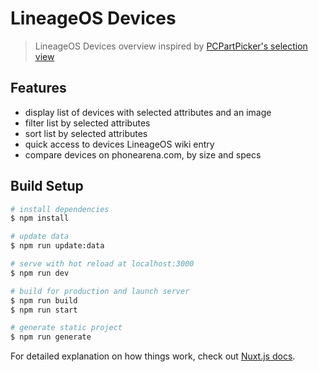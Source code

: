 # LineageOS Devices

> LineageOS Devices overview inspired by [PCPartPicker's selection view](https://pcpartpicker.com/products/cpu/)

## Features

- display list of devices with selected attributes and an image
- filter list by selected attributes
- sort list by selected attributes
- quick access to devices LineageOS wiki entry
- compare devices on phonearena.com, by size and specs

## Build Setup

```bash
# install dependencies
$ npm install

# update data
$ npm run update:data

# serve with hot reload at localhost:3000
$ npm run dev

# build for production and launch server
$ npm run build
$ npm run start

# generate static project
$ npm run generate
```

For detailed explanation on how things work, check out [Nuxt.js docs](https://nuxtjs.org).
